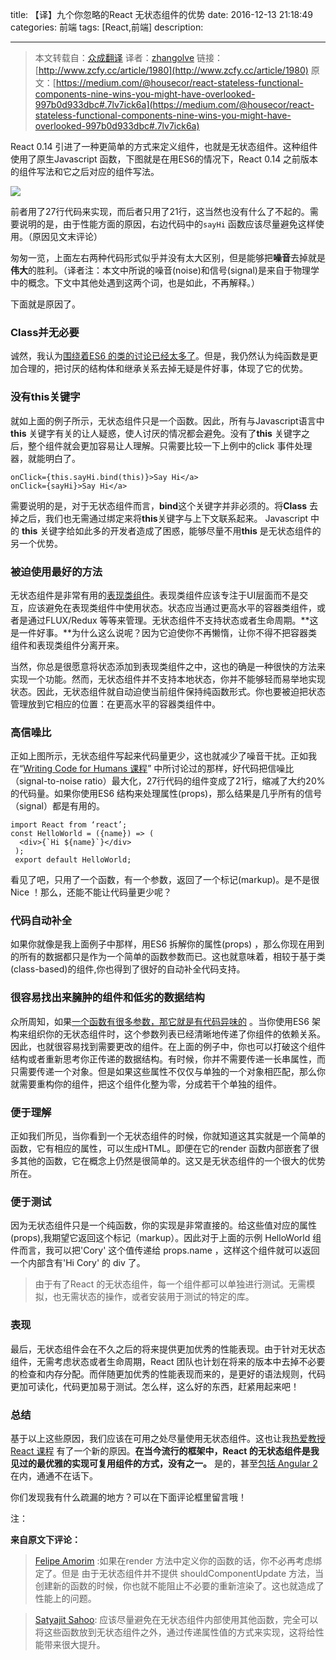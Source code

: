 title: 【译】九个你忽略的React 无状态组件的优势
date: 2016-12-13  21:18:49 
categories: 前端
tags: [React,前端] 
description: 



---




> 本文转载自：[众成翻译](http://www.zcfy.cc)
> 译者：[zhangolve](http://www.zcfy.cc/@zhangolve)
> 链接：[http://www.zcfy.cc/article/1980](http://www.zcfy.cc/article/1980)
> 原文：[https://medium.com/@housecor/react-stateless-functional-components-nine-wins-you-might-have-overlooked-997b0d933dbc#.7lv7ick6a](https://medium.com/@housecor/react-stateless-functional-components-nine-wins-you-might-have-overlooked-997b0d933dbc#.7lv7ick6a)



React 0.14 引进了一种更简单的方式来定义组件，也就是无状态组件。这种组件使用了原生Javascript 函数，下图就是在用ES6的情况下，React 0.14 之前版本的组件写法和它之后对应的组件写法。

<!--more-->

![](http://7ktu2f.com1.z0.glb.clouddn.com/react-stateless.png)


前者用了27行代码来实现，而后者只用了21行，这当然也没有什么了不起的。需要说明的是，由于性能方面的原因，右边代码中的`sayHi` 函数应该尽量避免这样使用。（原因见文末评论）


匆匆一览，上面左右两种代码形式似乎并没有太大区别，但是能够把**噪音**去掉就是**伟大**的胜利。（译者注：本文中所说的噪音(noise)和信号(signal)是来自于物理学中的概念。下文中其他处遇到这两个词，也是如此，不再解释。）



下面就是原因了。

### Class并无必要

诚然，我认为[围绕着ES6 的类的讨论已经太多了](https://medium.com/@housecor/in-defense-of-javascript-classes-e50bf2270a95#.92qa3ous7)。但是，我仍然认为纯函数是更加合理的，把讨厌的结构体和继承关系去掉无疑是件好事，体现了它的优势。


### 没有**this**关键字

就如上面的例子所示，无状态组件只是一个函数。因此，所有与Javascript语言中**this** 关键字有关的让人疑惑，使人讨厌的情况都会避免。没有了**this** 关键字之后，整个组件就会更加容易让人理解。只需要比较一下上例中的click 事件处理器，就能明白了。


```
onClick={this.sayHi.bind(this)}>Say Hi</a>
onClick={sayHi}>Say Hi</a> 
```


需要说明的是，对于无状态组件而言，**bind**这个关键字并非必须的。将**Class** 去掉之后，我们也无需通过绑定来将**this**关键字与上下文联系起来。 Javascript 中的 **this** 关键字给如此多的开发者造成了困惑，能够尽量不用**this** 是无状态组件的另一个优势。

### 被迫使用最好的方法


无状态组件是非常有用的[表现类组件](https://gist.github.com/chantastic/fc9e3853464dffdb1e3c)。表现类组件应该专注于UI层面而不是交互，应该避免在表现类组件中使用状态。状态应当通过更高水平的容器类组件，或者是通过FLUX/Redux 等等来管理。无状态组件不支持状态或者生命周期。**这是一件好事。**为什么这么说呢？因为它迫使你不再懒惰，让你不得不把容器类组件和表现类组件分离开来。


当然，你总是很愿意将状态添加到表现类组件之中，这也的确是一种很快的方法来实现一个功能。然而，无状态组件并不支持本地状态，你并不能够轻而易举地实现状态。因此，无状态组件就自动迫使当前组件保持纯函数形式。你也要被迫把状态管理放到它相应的位置：在更高水平的容器类组件中。


### 高信噪比

正如上图所示，无状态组件写起来代码量更少，这也就减少了噪音干扰。正如我在“[Writing Code for Humans 课程](https://www.pluralsight.com/courses/writing-clean-code-humans)” 中所讨论过的那样，好代码把信噪比（signal-to-noise ratio）最大化，27行代码的组件变成了21行，缩减了大约20%的代码量。如果你使用ES6 结构来处理属性(props)，那么结果是几乎所有的信号（signal）都是有用的。

```
import React from ‘react’; 
const HelloWorld = ({name}) => ( 
  <div>{`Hi ${name}`}</div> 
 ); 
 export default HelloWorld; 
```


看见了吧，只用了一个函数，有一个参数，返回了一个标记(markup)。是不是很Nice ！那么，还能不能让代码量更少呢？


### 代码自动补全



如果你就像是我上面例子中那样，用ES6 拆解你的属性(props) ，那么你现在用到的所有的数据都只是作为一个简单的函数参数而已。这也就意味着，相较于基于类(class-based)的组件,你也得到了很好的自动补全代码支持。




### 很容易找出来臃肿的组件和低劣的数据结构



众所周知，如果[一个函数有很多参数，那它就是有代码异味的](http://app.pluralsight.com/courses/writing-clean-code-humans) 。当你使用ES6 架构来组织你的无状态组件时，这个参数列表已经清晰地传递了你组件的依赖关系。因此，也就很容易找到需要更改的组件。在上面的例子中，你也可以打破这个组件结构或者重新思考你正传递的数据结构。有时候，你并不需要传递一长串属性，而只需要传递一个对象。但是如果这些属性不仅仅与单独的一个对象相匹配，那么你就需要重构你的组件，把这个组件化整为零，分成若干个单独的组件。





### 便于理解

正如我们所见，当你看到一个无状态组件的时候，你就知道这其实就是一个简单的函数，它有相应的属性，可以生成HTML。即便在它的render 函数内部嵌套了很多其他的函数，它在概念上仍然是很简单的。这又是无状态组件的一个很大的优势所在。


### 便于测试 

因为无状态组件只是一个纯函数，你的实现是非常直接的。给这些值对应的属性(props),我期望它返回这个标记（markup）。因此对于上面的示例 HelloWorld 组件而言，我可以把'Cory' 这个值传递给 props.name ，这样这个组件就可以返回一个内部含有'Hi Cory' 的 div 了。

> 由于有了React 的无状态组件，每一个组件都可以单独进行测试。无需模拟，也无需状态的操作，或者安装用于测试的特定的库。


### 表现



最后，无状态组件会在不久之后的将来提供更加优秀的性能表现。由于针对无状态组件，无需考虑状态或者生命周期，React 团队也计划在将来的版本中去掉不必要的检查和内存分配。而伴随更加优秀的性能表现而来的，是更好的语法规则，代码更加可读化，代码更加易于测试。怎么样，这么好的东西，赶紧用起来吧！


###  总结


基于以上这些原因，我们应该在可用之处尽量使用无状态组件。这也让我[热爱教授React 课程](https://www.pluralsight.com/courses/react-flux-building-applications) 有了一个新的原因。**在当今流行的框架中，React 的无状态组件是我见过的最优雅的实现可复用组件的方式，没有之一。** 是的，甚至[包括 Angular 2](https://medium.freecodecamp.com/angular-2-versus-react-there-will-be-blood-66595faafd51#.19cm9gx8c)在内，通通不在话下。


你们发现我有什么疏漏的地方？可以在下面评论框里留言哦！


注：

**来自原文下评论：**

 >[Felipe Amorim](https://medium.com/@satya164/it-s-kinda-like-defining-your-functions-inside-the-render-method-535038b30ec3#.i1jjspjga) :如果在render 方法中定义你的函数的话，你不必再考虑绑定了。但是 由于无状态组件并不提供 shouldComponentUpdate 方法，当创建新的函数的时候，你也就不能阻止不必要的重新渲染了。这也就造成了性能上的问题。

> [Satyajit Sahoo](https://medium.com/@whymclovin/you-should-really-avoid-having-function-allocations-inside-statelless-components-43eb3b056818#.ucggqwnpl): 应该尽量避免在无状态组件内部使用其他函数，完全可以将这些函数放到无状态组件之外，通过传递属性值的方式来实现，这将给性能带来很大提升。


